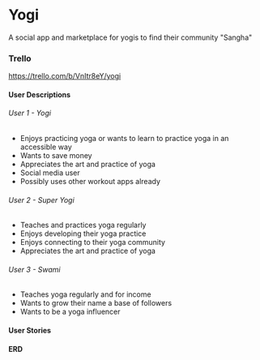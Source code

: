 # Yogi

A social app and marketplace for yogis to find their community "Sangha"

### Trello 

https://trello.com/b/VnItr8eY/yogi

#### User Descriptions

###### User 1 - Yogi
- Enjoys practicing yoga or wants to learn to practice yoga in an accessible way
- Wants to save money
- Appreciates the art and practice of yoga
- Social media user
- Possibly uses other workout apps already

###### User 2 - Super Yogi
- Teaches and practices yoga regularly
- Enjoys developing their yoga practice 
- Enjoys connecting to their yoga community
- Appreciates the art and practice of yoga

###### User 3 - Swami
- Teaches yoga regularly and for income
- Wants to grow their name a base of followers
- Wants to be a yoga influencer

#### User Stories


#### ERD


